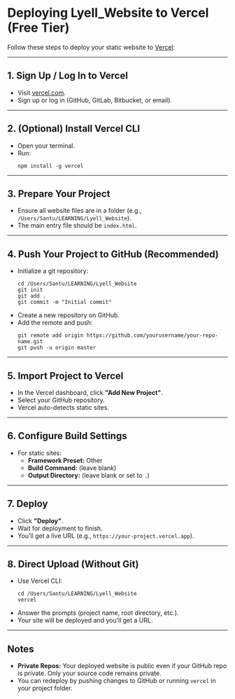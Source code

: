 # Deploying Lyell_Website to Vercel (Free Tier)

Follow these steps to deploy your static website to [Vercel](https://vercel.com):

---

## 1. Sign Up / Log In to Vercel

- Visit [vercel.com](https://vercel.com).
- Sign up or log in (GitHub, GitLab, Bitbucket, or email).

---

## 2. (Optional) Install Vercel CLI

- Open your terminal.
- Run:
  ```
  npm install -g vercel
  ```

---

## 3. Prepare Your Project

- Ensure all website files are in a folder (e.g., `/Users/Santu/LEARNING/Lyell_Website`).
- The main entry file should be `index.html`.

---

## 4. Push Your Project to GitHub (Recommended)

- Initialize a git repository:
  ```
  cd /Users/Santu/LEARNING/Lyell_Website
  git init
  git add .
  git commit -m "Initial commit"
  ```
- Create a new repository on GitHub.
- Add the remote and push:
  ```
  git remote add origin https://github.com/yourusername/your-repo-name.git
  git push -u origin master
  ```

---

## 5. Import Project to Vercel

- In the Vercel dashboard, click **"Add New Project"**.
- Select your GitHub repository.
- Vercel auto-detects static sites.

---

## 6. Configure Build Settings

- For static sites:
  - **Framework Preset:** Other
  - **Build Command:** (leave blank)
  - **Output Directory:** (leave blank or set to `.`)

---

## 7. Deploy

- Click **"Deploy"**.
- Wait for deployment to finish.
- You’ll get a live URL (e.g., `https://your-project.vercel.app`).

---

## 8. Direct Upload (Without Git)

- Use Vercel CLI:
  ```
  cd /Users/Santu/LEARNING/Lyell_Website
  vercel
  ```
- Answer the prompts (project name, root directory, etc.).
- Your site will be deployed and you’ll get a URL.

---

## Notes

- **Private Repos:** Your deployed website is public even if your GitHub repo is private. Only your source code remains private.
- You can redeploy by pushing changes to GitHub or running `vercel` in your project folder.